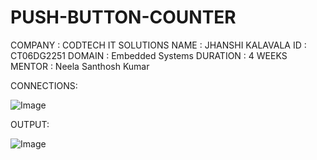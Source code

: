 # PUSH-BUTTON-COUNTER
COMPANY : CODTECH IT SOLUTIONS
NAME : JHANSHI KALAVALA
ID : CT06DG2251
DOMAIN : Embedded Systems 
DURATION : 4 WEEKS
MENTOR : Neela Santhosh Kumar

CONNECTIONS:

![Image](https://github.com/user-attachments/assets/092f8af5-2776-4cfe-949d-67fce39b3704)

OUTPUT:


![Image](https://github.com/user-attachments/assets/ded11d67-9163-4a94-909c-9ed34ddf4a11)
